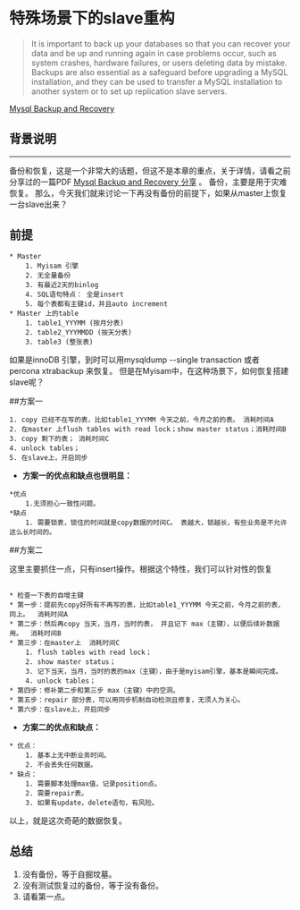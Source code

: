 # 特殊场景下的slave重构
>It is important to back up your databases so that you can recover your data and be up and running again in case problems occur, such as system crashes, hardware failures, or users deleting data by mistake. Backups are also essential as a safeguard before upgrading a MySQL installation, and they can be used to transfer a MySQL installation to another system or to set up replication slave servers.

[Mysql Backup and Recovery](http://dev.mysql.com/doc/refman/5.6/en/backup-and-recovery.html)

## 背景说明
------------
备份和恢复，这是一个非常大的话题，但这不是本章的重点，关于详情，请看之前分享过的一篇PDF [Mysql Backup and Recovery 分享](https://github.com/Keithlan/Keithlan.github.io/tree/master/github_md/Mysql/BACKUP_RECOVERY) 。 备份，主要是用于灾难恢复。 那么，今天我们就来讨论一下再没有备份的前提下，如果从master上恢复一台slave出来？


## 前提

```
* Master
	1. Myisam 引擎
	2. 无全量备份
	3. 有最近2天的binlog
	4. SQL语句特点： 全是insert
	5. 每个表都有主键id，并且auto increment 
* Master 上的table
	1. table1_YYYMM (按月分表)
	2. table2_YYYMMDD (按天分表)
	3. table3 (整张表)
```

如果是innoDB 引擎，到时可以用mysqldump --single transaction 或者 percona xtrabackup 来恢复。  但是在Myisam中，在这种场景下，如何恢复搭建slave呢？

##方案一

```
1. copy 已经不在写的表，比如table1_YYYMM 今天之前，今月之前的表。 消耗时间A
2. 在master 上flush tables with read lock；show master status；消耗时间B
3. copy 剩下的表； 消耗时间C
4. unlock tables；
5. 在slave上，开启同步
```
* **方案一的优点和缺点也很明显：**

```
*优点
	1.无须担心一致性问题。
*缺点
	1. 需要锁表，锁住的时间就是copy数据的时间C。 表越大，锁越长，有些业务是不允许这么长时间的。 
```

##方案二

这里主要抓住一点，只有insert操作。根据这个特性，我们可以针对性的恢复

```

* 检查一下表的自增主键
* 第一步：提前先copy好所有不再写的表，比如table1_YYYMM 今天之前，今月之前的表，同上。  消耗时间A
* 第二步：然后再copy 当天，当月，当时的表， 并且记下 max（主键），以便后续补数据用。  消耗时间B
* 第三步：在master上  消耗时间C
 	1. flush tables with read lock；
 	2. show master status； 
 	3. 记下当天，当月，当时的表的max（主键），由于是myisam引擎，基本是瞬间完成。 
 	4. unlock tables； 
* 第四步：修补第二步和第三步 max（主键）中的空洞。  
* 第五步：repair 部分表，可以用同步机制自动检测且修复，无须人为关心。
* 第六步：在slave上，开启同步
```

* **方案二的优点和缺点：**

```
* 优点：
	1. 基本上无中断业务时间。
	2. 不会丢失任何数据。
* 缺点：
	1. 需要脚本处理max值，记录position点。
	2. 需要repair表。
	3. 如果有update，delete语句，有风险。
```


以上，就是这次奇葩的数据恢复。

## 总结

1. 没有备份，等于自掘坟墓。
2. 没有测试恢复过的备份，等于没有备份。
3. 请看第一点。
